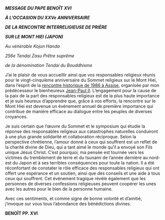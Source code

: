 ***MESSAGE DU PAPE BENOÎT XVI***

***À L'OCCASION DU XXVe ANNIVERSAIRE***

***DE LA RENCONTRE INTERRELIGIEUSE DE PRIÈRE***

***SUR LE MONT HIEI (JAPON)***

*Au vénérable Kojun Handa*

*256e Tendai Zasu* *Prêtre suprême*

*de la dénomination Tendai du Bouddhisme*

J’ai le plaisir de vous accueillir ainsi que vos responsables religieux réunis pour le vingt-cinquième anniversaire du Sommet religieux sur le Mont Hiei, dans l’esprit de la [rencontre historique de 1986 à Assise](/content/john-paul-ii/fr/travels/sub_index1986/trav_perugia-assisi.html), organisée par mon prédécesseur le bienheureux [Jean-Paul II](/content/john-paul-ii/fr.html). L’engagement pour la cause de la paix de la part des responsables religieux est de la plus haute importance et je suis heureux d’apprendre que, grâce à vos efforts, la rencontre sur le Mont Hiei est devenue un événement annuel de première importance qui contribue de manière efficace au dialogue entre les peuples de diverses croyances.

Je suis certain que l’œuvre du Sommet et le symposium qui étudie la réponse des responsables religieux aux catastrophes naturelles conduiront à une plus grande solidarité et collaboration réciproque. Selon la perspective chrétienne, l’amour donné à ceux qui souffrent est un reflet de la charité divine de Dieu, qui a tant aimé le monde qu’il a envoyé son Fils unique Jésus Christ. C’est pourquoi, ma pensée est tournée vers les victimes du tremblement de terre et du tsunami de l’année dernière au nord-est du Japon et à ses terribles conséquences pour toute la nation. Il a été réconfortant de constater le rôle efficace des responsables religieux qui ont offert une espérance et un soutien, ainsi que des conseils et une aide à tous ceux qui souffrent. Cet événement tragique révèle également que les personnes de diverses confessions religieuses peuvent coopérer les unes avec les autres pour le bien de la personne humaine.

Avec ces sentiments, et comme signe de bonne volonté et d’amitié, j’invoque sur vous tous l’abondance des bénédictions divines.

**BENOÎT PP. XVI**